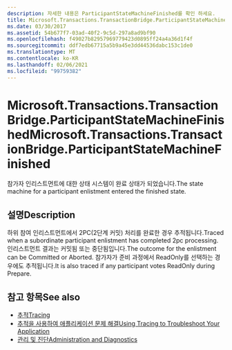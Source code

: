 ```yaml
---
description: 자세한 내용은 ParticipantStateMachineFinished를 확인 하세요.
title: Microsoft.Transactions.TransactionBridge.ParticipantStateMachineFinished
ms.date: 03/30/2017
ms.assetid: 54b677f7-03ad-40f2-9c5d-297a8ad9bf90
ms.openlocfilehash: f49027b82957969779423d0895ff24a4a36d1f4f
ms.sourcegitcommit: ddf7edb67715a5b9a45e3dd44536dabc153c1de0
ms.translationtype: MT
ms.contentlocale: ko-KR
ms.lasthandoff: 02/06/2021
ms.locfileid: "99759382"
---
```

# <a name="microsofttransactionstransactionbridgeparticipantstatemachinefinished"></a><span data-ttu-id="08348-103">Microsoft.Transactions.TransactionBridge.ParticipantStateMachineFinished</span><span class="sxs-lookup"><span data-stu-id="08348-103">Microsoft.Transactions.TransactionBridge.ParticipantStateMachineFinished</span></span>

<span data-ttu-id="08348-104">참가자 인리스트먼트에 대한 상태 시스템이 완료 상태가 되었습니다.</span><span class="sxs-lookup"><span data-stu-id="08348-104">The state machine for a participant enlistment entered the finished state.</span></span>  
  
## <a name="description"></a><span data-ttu-id="08348-105">설명</span><span class="sxs-lookup"><span data-stu-id="08348-105">Description</span></span>  

 <span data-ttu-id="08348-106">하위 참여 인리스트먼트에서 2PC(2단계 커밋) 처리를 완료한 경우 추적됩니다.</span><span class="sxs-lookup"><span data-stu-id="08348-106">Traced when a subordinate participant enlistment has completed 2pc processing.</span></span> <span data-ttu-id="08348-107">인리스트먼트 결과는 커밋됨 또는 중단됨입니다.</span><span class="sxs-lookup"><span data-stu-id="08348-107">The outcome for the enlistment can be Committed or Aborted.</span></span> <span data-ttu-id="08348-108">참가자가 준비 과정에서 ReadOnly를 선택하는 경우에도 추적됩니다.</span><span class="sxs-lookup"><span data-stu-id="08348-108">It is also traced if any participant votes ReadOnly during Prepare.</span></span>  
  
## <a name="see-also"></a><span data-ttu-id="08348-109">참고 항목</span><span class="sxs-lookup"><span data-stu-id="08348-109">See also</span></span>

- [<span data-ttu-id="08348-110">추적</span><span class="sxs-lookup"><span data-stu-id="08348-110">Tracing</span></span>](index.md)
- [<span data-ttu-id="08348-111">추적을 사용하여 애플리케이션 문제 해결</span><span class="sxs-lookup"><span data-stu-id="08348-111">Using Tracing to Troubleshoot Your Application</span></span>](using-tracing-to-troubleshoot-your-application.md)
- [<span data-ttu-id="08348-112">관리 및 진단</span><span class="sxs-lookup"><span data-stu-id="08348-112">Administration and Diagnostics</span></span>](../index.md)
